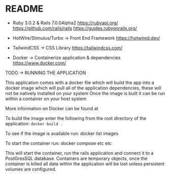 # README

* Ruby 3.0.2 & Rails 7.0.0Alpha2
https://rubyapi.org/
https://github.com/rails/rails
https://guides.rubyonrails.org/

* HotWire/Stimulus/Turbo -> Front End Framework
https://hotwired.dev/

* TailwindCSS -> CSS Library
https://tailwindcss.com/

* Docker -> Containerize application & dependencies 
https://www.docker.com/

TODO -> RUNNING THE APPLICATION

This application comes with a docker file which will build the app into a docker image which 
will pull all of the application dependencies, these will not be natively installed on your system
Once the image is built it can be run within a container on your host system

More information on Docker can be found at

To build the image enter the following from the root directory of the application: 
```docker build .```

To see if the image is available run:
docker list images 

To start the container run: 
docker compose etc etc

This will start the container, run the rails application and connect it to a PostGresSQL 
database. Containers are temporary objects, once the container is killed all data within the application
will be lost unless persistent volumes are configured. 

